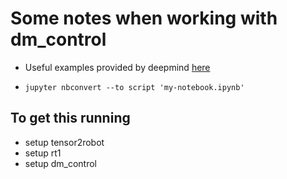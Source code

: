 # Some notes when working with dm_control

* Useful examples provided by deepmind [here](https://colab.research.google.com/github/google-deepmind/dm_control/blob/main/tutorial.ipynb#scrollTo=uCJQlv3cQcJQ)

* `jupyter nbconvert --to script 'my-notebook.ipynb'`

## To get this running

- setup tensor2robot
- setup rt1
- setup dm_control



